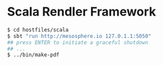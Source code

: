 Scala Rendler Framework
========

```bash
$ cd hostfiles/scala
$ sbt "run http://mesosphere.io 127.0.1.1:5050"
## press ENTER to initiate a graceful shutdown
## ...
$ ../bin/make-pdf
```

